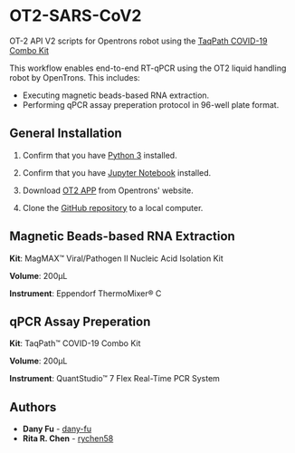 # OT2-SARS-CoV2
OT-2 API V2 scripts for Opentrons robot using the [TaqPath COVID-19 Combo Kit](https://www.fda.gov/media/136112/download)

This workflow enables end-to-end RT-qPCR using the OT2 liquid handling robot by OpenTrons. This includes:
- Executing magnetic beads-based RNA extraction.
- Performing qPCR assay preperation protocol in 96-well plate format.

## General Installation

1. Confirm that you have [Python 3](https://www.python.org/downloads/) installed.

2. Confirm that you have [Jupyter Notebook](https://jupyter.org/) installed.

3. Download [OT2 APP](https://opentrons.com/ot-app) from Opentrons' website.

4. Clone the [GitHub repository](https://github.com/DAMPLAB/OT2-SARS-CoV2) to a local computer.

## Magnetic Beads-based RNA Extraction
**Kit**: MagMAX™ Viral/Pathogen II Nucleic Acid Isolation Kit    

**Volume**: 200&mu;L

**Instrument**: Eppendorf ThermoMixer® C

## qPCR Assay Preperation
**Kit**: TaqPath™ COVID-19 Combo Kit

**Volume**: 200&mu;L

**Instrument**: QuantStudio™ 7 Flex Real-Time PCR System

## Authors

* **Dany Fu** - [dany-fu](https://github.com/dany-fu)
* **Rita R. Chen** - [rychen58](https://github.com/rychen58)
